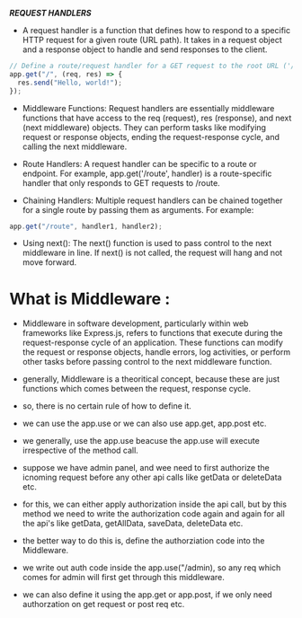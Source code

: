 **_REQUEST HANDLERS_**

- A request handler is a function that defines how to respond to a specific HTTP request for a given route (URL path). It takes in a request object and a response object to handle and send responses to the client.

```javascript
// Define a route/request handler for a GET request to the root URL ('/')
app.get("/", (req, res) => {
  res.send("Hello, world!");
});
```

- Middleware Functions: Request handlers are essentially middleware functions that have access to the req (request), res (response), and next (next middleware) objects. They can perform tasks like modifying request or response objects, ending the request-response cycle, and calling the next middleware.

- Route Handlers: A request handler can be specific to a route or endpoint. For example, app.get('/route', handler) is a route-specific handler that only responds to GET requests to /route.

- Chaining Handlers: Multiple request handlers can be chained together for a single route by passing them as arguments. For example:

```javascript
app.get("/route", handler1, handler2);
```

- Using next(): The next() function is used to pass control to the next middleware in line. If next() is not called, the request will hang and not move forward.

# What is Middleware :

- Middleware in software development, particularly within web frameworks like Express.js, refers to functions that execute during the request-response cycle of an application. These functions can modify the request or response objects, handle errors, log activities, or perform other tasks before passing control to the next middleware function.

- generally, Middleware is a theoritical concept, because these are just functions which comes between the request, response cycle.

- so, there is no certain rule of how to define it.
- we can use the app.use or we can also use app.get, app.post etc.
- we generally, use the app.use beacuse the app.use will execute irrespective of the method call.
- suppose we have admin panel, and wee need to first authorize the icnoming request before any other api calls like getData or deleteData etc.
- for this, we can either apply authorization inside the api call, but by this method we need to write the authorization code again and again for all the api's like getData, getAllData, saveData, deleteData etc.
- the better way to do this is, define the authorziation code into the Middleware.
- we write out auth code inside the app.use("/admin), so any req which comes for admin will first get through this middleware.
- we can also define it using the app.get or app.post, if we only need authorzation on get request or post req etc.
